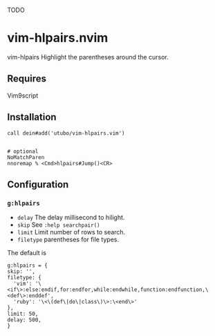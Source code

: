 TODO

# vim-hlpairs.nvim

vim-hlpairs Highlight the parentheses around the cursor.

## Requires

Vim9script

## Installation

```vim
call dein#add('utubo/vim-hlpairs.vim')


# optional
NoMatchParen
nnoremap % <Cmd>hlpairs#Jump()<CR>
```

## Configuration

### `g:hlpairs`

- `delay` The delay millisecond to hilight.
- `skip` See `:help searchpair()`
- `limit` Limit number of rows to search.
- `filetype` parentheses for file types.

The default is
```vimscript
g:hlpairs = {
skip: '',
filetype: {
  'vim': '\<if\>:else:endif,for:endfor,while:endwhile,function:endfunction,\<def\>:enddef',
  'ruby': '\<\(def\|do\|class\)\>:\<end\>'
},
limit: 50,
delay: 500,
}
```

